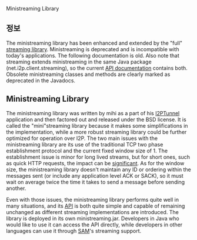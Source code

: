  Ministreaming
Library 

## 정보

The ministreaming library has been enhanced and extended by the \"full\"
[streaming library](). Ministreaming is
deprecated and is incompatible with today\'s applications. The following
documentation is old. Also note that streaming extends ministreaming in
the same Java package (net.i2p.client.streaming), so the current [API
documentation]() contains both. Obsolete
ministreaming classes and methods are clearly marked as deprecated in
the Javadocs.

## Ministreaming Library

The ministreaming library was written by mihi as a part of his
[I2PTunnel]() application and then factored
out and released under the BSD license. It is called the
\"mini\"streaming library because it makes some simplifications in the
implementation, while a more robust streaming library could be further
optimized for operation over I2P. The two main issues with the
ministreaming library are its use of the traditional TCP two phase
establishment protocol and the current fixed window size of 1. The
establishment issue is minor for long lived streams, but for short ones,
such as quick HTTP requests, the impact can be
[significant](). As for the window size, the
ministreaming library doesn\'t maintain any ID or ordering within the
messages sent (or include any application level ACK or SACK), so it must
wait on average twice the time it takes to send a message before sending
another.

Even with those issues, the ministreaming library performs quite well in
many situations, and its [API]() is both quite
simple and capable of remaining unchanged as different streaming
implementations are introduced. The library is deployed in its own
ministreaming.jar. Developers in Java who would like to use it can
access the API directly, while developers in other languages can use it
through [SAM]()\'s streaming support.


